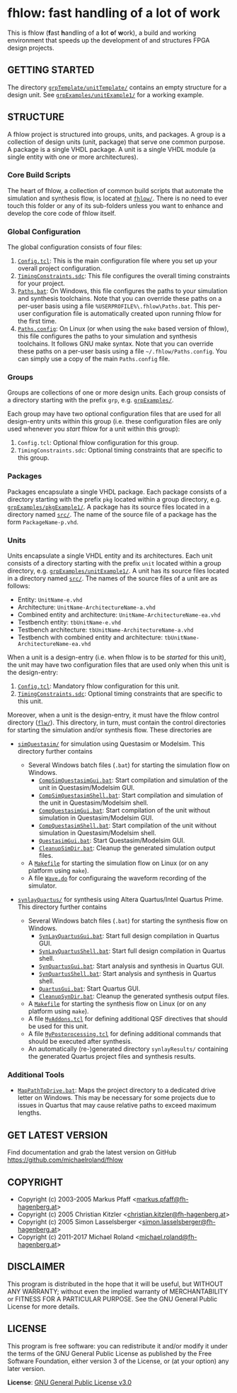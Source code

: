 # fhlow: fast handling of a lot of work

This is fhlow (**f**ast **h**andling of a **l**ot **o**f **w**ork), a build and working
environment that speeds up the development of and structures FPGA design projects.


## GETTING STARTED
The directory [`grpTemplate/unitTemplate/`](grpTemplate/unitTemplate/) contains an
empty structure for a design unit.
See [`grpExamples/unitExample1/`](grpExamples/unitExample1/) for a working example.


## STRUCTURE

A fhlow project is structured into groups, units, and packages. A group is a
collection of design units (unit, package) that serve one common purpose. A
package is a single VHDL package. A unit is a single VHDL module (a single
entity with one or more architectures).

### Core Build Scripts

The heart of fhlow, a collection of common build scripts that automate the simulation
and synthesis flow, is located at [`fhlow/`](fhlow/). There is no need to ever touch
this folder or any of its sub-folders unless you want to enhance and develop the core
code of fhlow itself.

### Global Configuration

The global configuration consists of four files:

1. [`Config.tcl`](Config.tcl): This is the main configuration file where you set up
   your overall project configuration.
2. [`TimingConstraints.sdc`](TimingConstraints.sdc): This file configures the overall
   timing constraints for your project.
3. [`Paths.bat`](Paths.bat): On Windows, this file configures the paths to your
   simulation and synthesis toolchains. Note that you can override these paths on a
   per-user basis using a file `%USERPROFILE%\.fhlow\Paths.bat`. This per-user
   configuration file is automatically created upon running fhlow for the first time.
4. [`Paths.config`](Paths.config): On Linux (or when using the `make` based version
   of fhlow), this file configures the paths to your simulation and synthesis
   toolchains. It follows GNU make syntax. Note that you can override these paths on
   a per-user basis using a file `~/.fhlow/Paths.config`. You can simply use a copy
   of the main `Paths.config` file.

### Groups

Groups are collections of one or more design units. Each group consists of a
directory starting with the prefix `grp`, e.g. [`grpExamples/`](grpExamples/).

Each group may have two optional configuration files that are used for all
design-entry units within this group (i.e. these configuration files are only used
whenever you *start* fhlow for a unit within this group):

1. `Config.tcl`: Optional fhlow configuration for this group.
2. `TimingConstraints.sdc`: Optional timing constraints that are specific to this group.

### Packages

Packages encapsulate a single VHDL package. Each package consists of a directory
starting with the prefix `pkg` located within a group directory, e.g.
[`grpExamples/pkgExample1/`](grpExamples/pkgExample1/). A package has its source
files located in a directory named [`src/`](grpExamples/pkgExample1/src/). The name
of the source file of a package has the form `PackageName-p.vhd`.

### Units

Units encapsulate a single VHDL entity and its architectures. Each unit consists
of a directory starting with the prefix `unit` located within a group directory,
e.g. [`grpExamples/unitExample1/`](grpExamples/unitExample1/). A unit has its source
files located in a directory named [`src/`](grpExamples/unitExample1/src/). The
names of the source files of a unit are as follows:

- Entity: `UnitName-e.vhd`
- Architecture: `UnitName-ArchitectureName-a.vhd`
- Combined entity and architecture: `UnitName-ArchitectureName-ea.vhd`
- Testbench entity: `tbUnitName-e.vhd`
- Testbench architecture: `tbUnitName-ArchitectureName-a.vhd`
- Testbench with combined entity and architecture: `tbUnitName-ArchitectureName-ea.vhd`

When a unit is a design-entry (i.e. when fhlow is to be *started* for this unit),
the unit may have two configuration files that are used only when this unit is the
design-entry:

1. [`Config.tcl`](grpExamples/unitExample1/Config.tcl): Mandatory fhlow configuration
   for this unit.
2. [`TimingConstraints.sdc`](grpExamples/unitExample1/TimingConstraints.sdc): Optional
   timing constraints that are specific to this unit.

Moreover, when a unit is the design-entry, it must have the fhlow control directory
([`flw/`](grpExamples/unitExample1/flw/)). This directory, in turn, must contain the
control directories for starting the simulation and/or synthesis flow. These
directories are

- [`simQuestasim/`](grpExamples/unitExample1/flw/simQuestasim/) for simulation using
  Questasim or Modelsim. This directory further contains
  - Several Windows batch files (`.bat`) for starting the simulation flow on Windows.
    - [`CompSimQuestasimGui.bat`](grpExamples/unitExample1/flw/simQuestasim/CompSimQuestasimGui.bat):
      Start compilation and simulation of the unit in Questasim/Modelsim GUI.
    - [`CompSimQuestasimShell.bat`](grpExamples/unitExample1/flw/simQuestasim/CompSimQuestasimShell.bat):
      Start compilation and simulation of the unit in Questasim/Modelsim shell.
    - [`CompQuestasimGui.bat`](grpExamples/unitExample1/flw/simQuestasim/CompQuestasimGui.bat):
      Start compilation of the unit without simulation in Questasim/Modelsim GUI.
    - [`CompQuestasimShell.bat`](grpExamples/unitExample1/flw/simQuestasim/CompQuestasimShell.bat):
      Start compilation of the unit without simulation in Questasim/Modelsim shell.
    - [`QuestasimGui.bat`](grpExamples/unitExample1/flw/simQuestasim/QuestasimGui.bat):
      Start Questasim/Modelsim GUI.
    - [`CleanupSimDir.bat`](grpExamples/unitExample1/flw/simQuestasim/CleanupSimDir.bat):
      Cleanup the generated simulation output files.
  - A [`Makefile`](grpExamples/unitExample1/flw/simQuestasim/Makefile) for starting
    the simulation flow on Linux (or on any platform using `make`).
  - A file [`Wave.do`](grpExamples/unitExample1/flw/simQuestasim/Wave.do) for
    configuraing the waveform recording of the simulator.


- [`synlayQuartus/`](grpExamples/unitExample1/flw/synlayQuartus/) for synthesis using
  Altera Quartus/Intel Quartus Prime. This directory further contains
  - Several Windows batch files (`.bat`) for starting the synthesis flow on Windows.
    - [`SynLayQuartusGui.bat`](grpExamples/unitExample1/flw/synlayQuartus/SynLayQuartusGui.bat):
      Start full design compilation in Quartus GUI.
    - [`SynLayQuartusShell.bat`](grpExamples/unitExample1/flw/synlayQuartus/SynLayQuartusShell.bat):
      Start full design compilation in Quartus shell.
    - [`SynQuartusGui.bat`](grpExamples/unitExample1/flw/synlayQuartus/SynQuartusGui.bat):
      Start analysis and synthesis in Quartus GUI.
    - [`SynQuartusShell.bat`](grpExamples/unitExample1/flw/synlayQuartus/SynQuartusShell.bat):
      Start analysis and synthesis in Quartus shell.
    - [`QuartusGui.bat`](grpExamples/unitExample1/flw/synlayQuartus/QuartusGui.bat):
      Start Quartus GUI.
    - [`CleanupSynDir.bat`](grpExamples/unitExample1/flw/synlayQuartus/CleanupSynDir.bat):
      Cleanup the generated synthesis output files.
  - A [`Makefile`](grpExamples/unitExample1/flw/synlayQuartus/Makefile) for starting
    the synthesis flow on Linux (or on any platform using `make`).
  - A file [`MyAddons.tcl`](grpExamples/unitExample1/flw/synlayQuartus/MyAddons.tcl)
    for defining additional QSF directives that should be used for this unit.
  - A file [`MyPostprocessing.tcl`](grpExamples/unitExample1/flw/synlayQuartus/MyPostprocessing.tcl)
    for defining additional commands that should be executed after synthesis.
  - An automatically (re-)generated directory `synlayResults/` containing the
    generated Quartus project files and synthesis results.

### Additional Tools

- [`MapPathToDrive.bat`](MapPathToDrive.bat): Maps the project directory to a
  dedicated drive letter on Windows. This may be necessary for some projects due to
  issues in Quartus that may cause relative paths to exceed maximum lengths.


## GET LATEST VERSION

Find documentation and grab the latest version on GitHub
<https://github.com/michaelroland/fhlow>


## COPYRIGHT

- Copyright (c) 2003-2005 Markus Pfaff <<markus.pfaff@fh-hagenberg.at>>
- Copyright (c) 2005 Christian Kitzler <<christian.kitzler@fh-hagenberg.at>>
- Copyright (c) 2005 Simon Lasselsberger <<simon.lasselsberger@fh-hagenberg.at>>
- Copyright (c) 2011-2017 Michael Roland <<michael.roland@fh-hagenberg.at>>


## DISCLAIMER

This program is distributed in the hope that it will be useful,
but WITHOUT ANY WARRANTY; without even the implied warranty of
MERCHANTABILITY or FITNESS FOR A PARTICULAR PURPOSE.  See the
GNU General Public License for more details.


## LICENSE

This program is free software: you can redistribute it and/or modify
it under the terms of the GNU General Public License as published by
the Free Software Foundation, either version 3 of the License, or
(at your option) any later version.

**License**: [GNU General Public License v3.0](http://www.gnu.org/licenses/gpl-3.0.txt)
